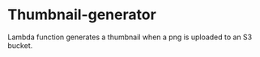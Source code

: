 # Thumbnail-generator
Lambda function generates a thumbnail when a png is uploaded to an S3 bucket.
